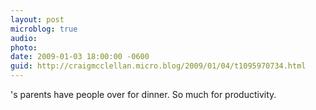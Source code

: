 ```yaml
---
layout: post
microblog: true
audio: 
photo: 
date: 2009-01-03 18:00:00 -0600
guid: http://craigmcclellan.micro.blog/2009/01/04/t1095970734.html
---
```

's parents have people over for dinner. So much for productivity.
